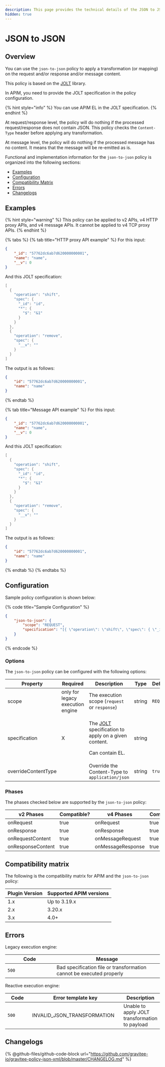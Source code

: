 ```yaml
---
description: This page provides the technical details of the JSON to JSON policy
hidden: true
---
```


# JSON to JSON

## Overview

You can use the `json-to-json` policy to apply a transformation (or mapping) on the request and/or response and/or message content.

This policy is based on the [JOLT](https://github.com/bazaarvoice/jolt) library.

In APIM, you need to provide the JOLT specification in the policy configuration.

{% hint style="info" %}
You can use APIM EL in the JOLT specification.
{% endhint %}

At request/response level, the policy will do nothing if the processed request/response does not contain JSON. This policy checks the `Content-Type` header before applying any transformation.

At message level, the policy will do nothing if the processed message has no content. It means that the message will be re-emitted as is.

Functional and implementation information for the `json-to-json` policy is organized into the following sections:

* [Examples](json-to-json.md#examples)
* [Configuration](json-to-json.md#configuration)
* [Compatibility Matrix](json-to-json.md#compatibility-matrix)
* [Errors](json-to-json.md#errors)
* [Changelogs](json-to-json.md#changelogs)

## Examples

{% hint style="warning" %}
This policy can be applied to v2 APIs, v4 HTTP proxy APIs, and v4 message APIs. It cannot be applied to v4 TCP proxy APIs.
{% endhint %}

{% tabs %}
{% tab title="HTTP proxy API example" %}
For this input:

```json
{
    "_id": "57762dc6ab7d620000000001",
    "name": "name",
    "__v": 0
}
```

And this JOLT specification:

```java
[
  {
    "operation": "shift",
    "spec": {
      "_id": "id",
      "*": {
        "$": "&1"
      }
    }
  },
  {
    "operation": "remove",
    "spec": {
      "__v": ""
    }
  }
]
```

The output is as follows:

```json
{
    "id": "57762dc6ab7d620000000001",
    "name": "name"
}
```
{% endtab %}

{% tab title="Message API example" %}
For this input:

```json
{
    "_id": "57762dc6ab7d620000000001",
    "name": "name",
    "__v": 0
}
```

And this JOLT specification:

```java
[
  {
    "operation": "shift",
    "spec": {
      "_id": "id",
      "*": {
        "$": "&1"
      }
    }
  },
  {
    "operation": "remove",
    "spec": {
      "__v": ""
    }
  }
]
```

The output is as follows:

```json
{
    "id": "57762dc6ab7d620000000001",
    "name": "name"
}
```
{% endtab %}
{% endtabs %}

## Configuration

Sample policy configuration is shown below:

{% code title="Sample Configuration" %}
```json
{
    "json-to-json": {
        "scope": "REQUEST",
        "specification": "[{ \"operation\": \"shift\", \"spec\": { \"_id\": \"id\", \"*\": { \"$\": \"&1\" } } }, { \"operation\": \"remove\", \"spec\": { \"__v\": \"\" } }]"
    }
}
```
{% endcode %}

### Options

The `json-to-json` policy can be configured with the following options:

<table><thead><tr><th width="210">Property</th><th width="165">Required</th><th width="238">Description</th><th width="83">Type</th><th>Default</th></tr></thead><tbody><tr><td>scope</td><td>only for legacy execution engine</td><td>The execution scope (<code>request</code> or <code>response</code>)</td><td>string</td><td><code>REQUEST</code></td></tr><tr><td>specification</td><td>X</td><td><p>The <a href="http://jolt-demo.appspot.com/">JOLT</a> specification to apply on a given content.</p><p>Can contain EL.</p></td><td>string</td><td></td></tr><tr><td>overrideContentType</td><td></td><td>Override the Content-Type to <code>application/json</code></td><td>string</td><td><code>true</code></td></tr></tbody></table>

### Phases

The phases checked below are supported by the `json-to-json` policy:

<table data-full-width="false"><thead><tr><th width="209">v2 Phases</th><th width="139" data-type="checkbox">Compatible?</th><th width="199.41136671177264">v4 Phases</th><th data-type="checkbox">Compatible?</th></tr></thead><tbody><tr><td>onRequest</td><td>true</td><td>onRequest</td><td>true</td></tr><tr><td>onResponse</td><td>true</td><td>onResponse</td><td>true</td></tr><tr><td>onRequestContent</td><td>true</td><td>onMessageRequest</td><td>true</td></tr><tr><td>onResponseContent</td><td>true</td><td>onMessageResponse</td><td>true</td></tr></tbody></table>

## Compatibility matrix

The following is the compatibility matrix for APIM and the `json-to-json` policy:

<table data-full-width="false"><thead><tr><th>Plugin Version</th><th>Supported APIM versions</th></tr></thead><tbody><tr><td>1.x</td><td>Up to 3.19.x</td></tr><tr><td>2.x</td><td>3.20.x</td></tr><tr><td>3.x</td><td>4.0+</td></tr></tbody></table>

## Errors

Legacy execution engine:

<table data-full-width="false"><thead><tr><th width="171">Code</th><th width="387">Message</th></tr></thead><tbody><tr><td><code>500</code></td><td>Bad specification file or transformation cannot be executed properly</td></tr></tbody></table>

Reactive execution engine:

<table data-full-width="false"><thead><tr><th width="98.5">Code</th><th width="302">Error template key</th><th>Description</th></tr></thead><tbody><tr><td><code>500</code></td><td>INVALID_JSON_TRANSFORMATION</td><td>Unable to apply JOLT transformation to payload</td></tr></tbody></table>

## Changelogs

{% @github-files/github-code-block url="https://github.com/gravitee-io/gravitee-policy-json-xml/blob/master/CHANGELOG.md" %}

